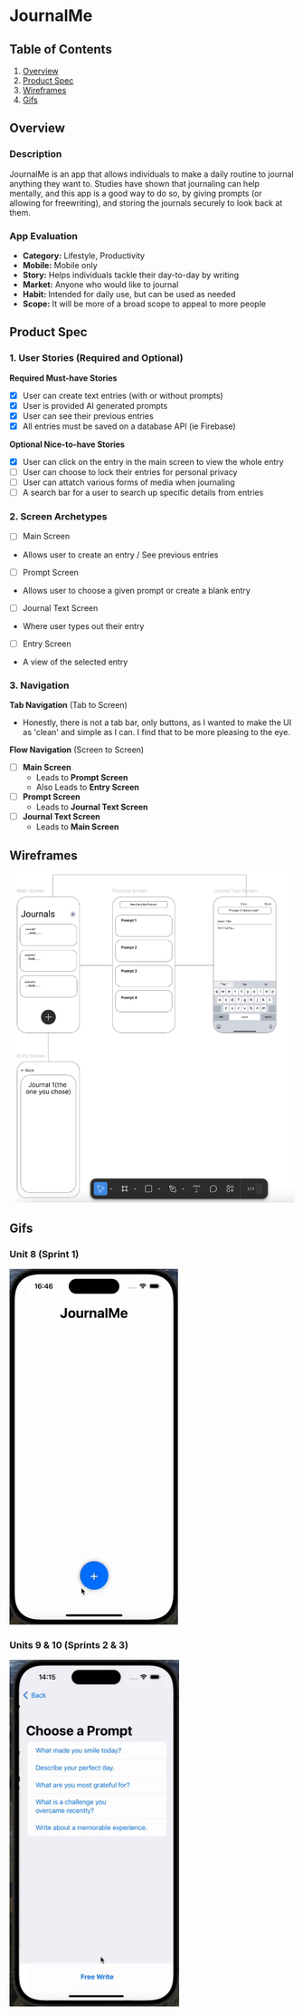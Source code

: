 # JournalMe

## Table of Contents

1. [Overview](#Overview)
2. [Product Spec](#Product-Spec)
3. [Wireframes](#Wireframes)
4. [Gifs](#Gifs)

## Overview

### Description

JournalMe is an app that allows individuals to make a daily routine to journal anything they want to. Studies have shown that journaling can help mentally, and this app is a good way to do so, by giving prompts (or allowing for freewriting), and storing the journals securely to look back at them.

### App Evaluation


- **Category:** Lifestyle, Productivity
- **Mobile:** Mobile only
- **Story:**  Helps individuals tackle their day-to-day by writing
- **Market:** Anyone who would like to journal
- **Habit:** Intended for daily use, but can be used as needed
- **Scope:** It will be more of a broad scope to appeal to more people

## Product Spec

### 1. User Stories (Required and Optional)

**Required Must-have Stories**

- [x] User can create text entries (with or without prompts)
- [x] User is provided AI generated prompts
- [x] User can see their previous entries
- [x] All entries must be saved on a database API (ie Firebase)

**Optional Nice-to-have Stories**

- [x] User can click on the entry in the main screen to view the whole entry
- [ ] User can choose to lock their entries for personal privacy
- [ ] User can attatch various forms of media when journaling
- [ ] A search bar for a user to search up specific details from entries

### 2. Screen Archetypes

- [ ] Main Screen
* Allows user to create an entry / See previous entries
- [ ] Prompt Screen
* Allows user to choose a given prompt or create a blank entry
- [ ] Journal Text Screen
* Where user types out their entry
- [ ] Entry Screen
* A view of the selected entry

### 3. Navigation

**Tab Navigation** (Tab to Screen)
* Honestly, there is not a tab bar, only buttons, as I wanted to make the UI as 'clean' and simple as I can. I find that to be more pleasing to the eye.


**Flow Navigation** (Screen to Screen)

- [ ] **Main Screen**
  * Leads to **Prompt Screen**
  * Also Leads to **Entry Screen**
- [ ] **Prompt Screen**
  * Leads to **Journal Text Screen**
- [ ] **Journal Text Screen**
  * Leads to **Main Screen**


## Wireframes

<img src="WireframePic.png" width=600>

## Gifs

### Unit 8 (Sprint 1)

<div>
    <a>
      <img style="max-width:300px;" src="Sprint1.gif">
    </a>
  </div>

  ### Units 9 & 10 (Sprints 2 & 3)

<div>
    <a>
      <img style="max-width:300px;" src="Sprint2-3.gif">
    </a>
  </div>
